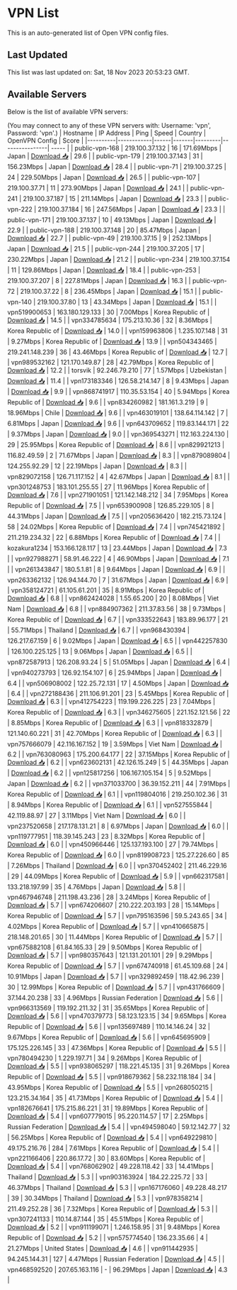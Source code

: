 # VPN List

This is an auto-generated list of Open VPN config files.

## Last Updated

This list was last updated on: Sat, 18 Nov 2023 20:53:23 GMT.

## Available Servers

Below is the list of available VPN servers:

(You may connect to any of these VPN servers with: Username: 'vpn', Password: 'vpn'.)
| Hostname | IP Address | Ping | Speed | Country | OpenVPN Config | Score |
|----------|------------|------|-------|---------|----------------| ----- |
| public-vpn-168 | 219.100.37.132 | 16 | 171.69Mbps | Japan | [Download 📥](./configs/server_0_JP.ovpn) | 29.6 |
| public-vpn-179 | 219.100.37.143 | 31 | 156.23Mbps | Japan | [Download 📥](./configs/server_1_JP.ovpn) | 28.4 |
| public-vpn-71 | 219.100.37.25 | 24 | 229.50Mbps | Japan | [Download 📥](./configs/server_2_JP.ovpn) | 26.5 |
| public-vpn-107 | 219.100.37.71 | 11 | 273.90Mbps | Japan | [Download 📥](./configs/server_3_JP.ovpn) | 24.1 |
| public-vpn-241 | 219.100.37.187 | 15 | 211.14Mbps | Japan | [Download 📥](./configs/server_4_JP.ovpn) | 23.3 |
| public-vpn-222 | 219.100.37.184 | 16 | 247.56Mbps | Japan | [Download 📥](./configs/server_5_JP.ovpn) | 23.3 |
| public-vpn-171 | 219.100.37.137 | 10 | 49.13Mbps | Japan | [Download 📥](./configs/server_6_JP.ovpn) | 22.9 |
| public-vpn-188 | 219.100.37.148 | 20 | 85.47Mbps | Japan | [Download 📥](./configs/server_7_JP.ovpn) | 22.7 |
| public-vpn-49 | 219.100.37.15 | 9 | 252.13Mbps | Japan | [Download 📥](./configs/server_8_JP.ovpn) | 21.5 |
| public-vpn-244 | 219.100.37.205 | 17 | 230.22Mbps | Japan | [Download 📥](./configs/server_9_JP.ovpn) | 21.2 |
| public-vpn-234 | 219.100.37.154 | 11 | 129.86Mbps | Japan | [Download 📥](./configs/server_10_JP.ovpn) | 18.4 |
| public-vpn-253 | 219.100.37.207 | 8 | 227.81Mbps | Japan | [Download 📥](./configs/server_11_JP.ovpn) | 16.3 |
| public-vpn-72 | 219.100.37.22 | 8 | 236.45Mbps | Japan | [Download 📥](./configs/server_12_JP.ovpn) | 15.1 |
| public-vpn-140 | 219.100.37.80 | 13 | 43.34Mbps | Japan | [Download 📥](./configs/server_13_JP.ovpn) | 15.1 |
| vpn519900653 | 163.180.129.133 | 30 | 7.00Mbps | Korea Republic of | [Download 📥](./configs/server_14_KR.ovpn) | 14.5 |
| vpn334785634 | 175.213.10.36 | 32 | 8.36Mbps | Korea Republic of | [Download 📥](./configs/server_15_KR.ovpn) | 14.0 |
| vpn159963806 | 1.235.107.148 | 31 | 9.27Mbps | Korea Republic of | [Download 📥](./configs/server_16_KR.ovpn) | 13.9 |
| vpn504343465 | 219.241.148.239 | 36 | 43.46Mbps | Korea Republic of | [Download 📥](./configs/server_17_KR.ovpn) | 12.7 |
| vpn989532162 | 121.170.149.87 | 28 | 42.79Mbps | Korea Republic of | [Download 📥](./configs/server_18_KR.ovpn) | 12.2 |
| torsvik | 92.246.79.210 | 77 | 1.57Mbps | Uzbekistan | [Download 📥](./configs/server_19_UZ.ovpn) | 11.4 |
| vpn173183346 | 126.58.214.147 | 8 | 9.43Mbps | Japan | [Download 📥](./configs/server_20_JP.ovpn) | 9.9 |
| vpn868741917 | 110.35.53.154 | 40 | 5.94Mbps | Korea Republic of | [Download 📥](./configs/server_21_KR.ovpn) | 9.6 |
| vpn834260982 | 181.161.3.219 | 9 | 18.96Mbps | Chile | [Download 📥](./configs/server_22_CL.ovpn) | 9.6 |
| vpn463019101 | 138.64.114.142 | 7 | 6.81Mbps | Japan | [Download 📥](./configs/server_23_JP.ovpn) | 9.6 |
| vpn643709652 | 119.83.144.171 | 22 | 9.37Mbps | Japan | [Download 📥](./configs/server_24_JP.ovpn) | 9.0 |
| vpn369543271 | 112.163.224.130 | 29 | 25.95Mbps | Korea Republic of | [Download 📥](./configs/server_25_KR.ovpn) | 8.6 |
| vpn829921213 | 116.82.49.59 | 2 | 71.67Mbps | Japan | [Download 📥](./configs/server_26_JP.ovpn) | 8.3 |
| vpn879089804 | 124.255.92.29 | 12 | 22.19Mbps | Japan | [Download 📥](./configs/server_27_JP.ovpn) | 8.3 |
| vpn829072158 | 126.71.117.152 | 4 | 42.67Mbps | Japan | [Download 📥](./configs/server_28_JP.ovpn) | 8.1 |
| vpn301248753 | 183.101.255.55 | 27 | 11.96Mbps | Korea Republic of | [Download 📥](./configs/server_29_KR.ovpn) | 7.6 |
| vpn271901051 | 121.142.148.212 | 34 | 7.95Mbps | Korea Republic of | [Download 📥](./configs/server_30_KR.ovpn) | 7.5 |
| vpn653900908 | 126.85.229.105 | 8 | 44.31Mbps | Japan | [Download 📥](./configs/server_31_JP.ovpn) | 7.5 |
| vpn205636420 | 182.215.73.124 | 58 | 24.02Mbps | Korea Republic of | [Download 📥](./configs/server_32_KR.ovpn) | 7.4 |
| vpn745421892 | 211.219.234.32 | 22 | 6.88Mbps | Korea Republic of | [Download 📥](./configs/server_33_KR.ovpn) | 7.4 |
| kozakura1234 | 153.166.128.117 | 13 | 23.44Mbps | Japan | [Download 📥](./configs/server_34_JP.ovpn) | 7.3 |
| vpn927988271 | 58.91.46.222 | 4 | 46.90Mbps | Japan | [Download 📥](./configs/server_35_JP.ovpn) | 7.1 |
| vpn261343847 | 180.5.1.81 | 8 | 9.64Mbps | Japan | [Download 📥](./configs/server_36_JP.ovpn) | 6.9 |
| vpn263362132 | 126.94.144.70 | 7 | 31.67Mbps | Japan | [Download 📥](./configs/server_37_JP.ovpn) | 6.9 |
| vpn358124721 | 61.105.61.201 | 35 | 8.91Mbps | Korea Republic of | [Download 📥](./configs/server_38_KR.ovpn) | 6.8 |
| vpn862424028 | 1.55.65.200 | 20 | 8.08Mbps | Viet Nam | [Download 📥](./configs/server_39_VN.ovpn) | 6.8 |
| vpn884907362 | 211.37.83.56 | 38 | 9.73Mbps | Korea Republic of | [Download 📥](./configs/server_40_KR.ovpn) | 6.7 |
| vpn333522643 | 183.89.96.177 | 21 | 55.71Mbps | Thailand | [Download 📥](./configs/server_41_TH.ovpn) | 6.7 |
| vpn968430394 | 126.217.67.159 | 6 | 9.02Mbps | Japan | [Download 📥](./configs/server_42_JP.ovpn) | 6.5 |
| vpn442257830 | 126.100.225.125 | 13 | 9.06Mbps | Japan | [Download 📥](./configs/server_43_JP.ovpn) | 6.5 |
| vpn872587913 | 126.208.93.24 | 5 | 51.05Mbps | Japan | [Download 📥](./configs/server_44_JP.ovpn) | 6.4 |
| vpn940273793 | 126.92.154.107 | 6 | 25.94Mbps | Japan | [Download 📥](./configs/server_45_JP.ovpn) | 6.4 |
| vpn506908002 | 122.25.72.131 | 17 | 4.50Mbps | Japan | [Download 📥](./configs/server_46_JP.ovpn) | 6.4 |
| vpn272188436 | 211.106.91.201 | 23 | 5.45Mbps | Korea Republic of | [Download 📥](./configs/server_47_KR.ovpn) | 6.3 |
| vpn412754223 | 119.199.226.225 | 23 | 7.04Mbps | Korea Republic of | [Download 📥](./configs/server_48_KR.ovpn) | 6.3 |
| vpn346275605 | 221.152.121.56 | 22 | 8.85Mbps | Korea Republic of | [Download 📥](./configs/server_49_KR.ovpn) | 6.3 |
| vpn818332879 | 121.140.60.221 | 31 | 42.70Mbps | Korea Republic of | [Download 📥](./configs/server_50_KR.ovpn) | 6.3 |
| vpn757666079 | 42.116.167.152 | 19 | 3.59Mbps | Viet Nam | [Download 📥](./configs/server_51_VN.ovpn) | 6.2 |
| vpn763080963 | 175.200.64.177 | 22 | 37.15Mbps | Korea Republic of | [Download 📥](./configs/server_52_KR.ovpn) | 6.2 |
| vpn623602131 | 42.126.15.249 | 5 | 44.35Mbps | Japan | [Download 📥](./configs/server_53_JP.ovpn) | 6.2 |
| vpn125817256 | 106.167.105.154 | 5 | 9.52Mbps | Japan | [Download 📥](./configs/server_54_JP.ovpn) | 6.2 |
| vpn371033700 | 36.39.152.211 | 44 | 7.91Mbps | Korea Republic of | [Download 📥](./configs/server_55_KR.ovpn) | 6.1 |
| vpn119804016 | 219.250.102.36 | 31 | 8.94Mbps | Korea Republic of | [Download 📥](./configs/server_56_KR.ovpn) | 6.1 |
| vpn527555844 | 42.119.88.97 | 27 | 3.11Mbps | Viet Nam | [Download 📥](./configs/server_57_VN.ovpn) | 6.0 |
| vpn237520658 | 217.178.131.21 | 8 | 6.97Mbps | Japan | [Download 📥](./configs/server_58_JP.ovpn) | 6.0 |
| vpn119777951 | 118.39.145.243 | 23 | 8.32Mbps | Korea Republic of | [Download 📥](./configs/server_59_KR.ovpn) | 6.0 |
| vpn450966446 | 125.137.193.100 | 27 | 79.74Mbps | Korea Republic of | [Download 📥](./configs/server_60_KR.ovpn) | 6.0 |
| vpn819908723 | 125.27.226.60 | 85 | 7.26Mbps | Thailand | [Download 📥](./configs/server_61_TH.ovpn) | 6.0 |
| vpn370452402 | 211.46.229.16 | 29 | 44.09Mbps | Korea Republic of | [Download 📥](./configs/server_62_KR.ovpn) | 5.9 |
| vpn662317581 | 133.218.197.99 | 35 | 4.76Mbps | Japan | [Download 📥](./configs/server_63_JP.ovpn) | 5.8 |
| vpn467946748 | 211.198.43.236 | 28 | 3.24Mbps | Korea Republic of | [Download 📥](./configs/server_64_KR.ovpn) | 5.7 |
| vpn674206607 | 210.222.203.193 | 28 | 15.14Mbps | Korea Republic of | [Download 📥](./configs/server_65_KR.ovpn) | 5.7 |
| vpn795163596 | 59.5.243.65 | 34 | 4.02Mbps | Korea Republic of | [Download 📥](./configs/server_66_KR.ovpn) | 5.7 |
| vpn410665875 | 218.148.201.65 | 30 | 11.44Mbps | Korea Republic of | [Download 📥](./configs/server_67_KR.ovpn) | 5.7 |
| vpn675882108 | 61.84.165.33 | 29 | 9.50Mbps | Korea Republic of | [Download 📥](./configs/server_68_KR.ovpn) | 5.7 |
| vpn980357643 | 121.131.201.101 | 29 | 9.29Mbps | Korea Republic of | [Download 📥](./configs/server_69_KR.ovpn) | 5.7 |
| vpn674740918 | 61.45.109.68 | 24 | 10.91Mbps | Japan | [Download 📥](./configs/server_70_JP.ovpn) | 5.7 |
| vpn329892459 | 118.42.96.239 | 30 | 12.99Mbps | Korea Republic of | [Download 📥](./configs/server_71_KR.ovpn) | 5.7 |
| vpn431766609 | 37.144.20.238 | 33 | 4.96Mbps | Russian Federation | [Download 📥](./configs/server_72_RU.ovpn) | 5.6 |
| vpn966313569 | 119.192.211.32 | 31 | 35.65Mbps | Korea Republic of | [Download 📥](./configs/server_73_KR.ovpn) | 5.6 |
| vpn470379773 | 58.123.123.15 | 34 | 9.65Mbps | Korea Republic of | [Download 📥](./configs/server_74_KR.ovpn) | 5.6 |
| vpn135697489 | 110.14.146.24 | 32 | 9.67Mbps | Korea Republic of | [Download 📥](./configs/server_75_KR.ovpn) | 5.6 |
| vpn645695909 | 175.125.226.145 | 33 | 47.36Mbps | Korea Republic of | [Download 📥](./configs/server_76_KR.ovpn) | 5.5 |
| vpn780494230 | 1.229.197.71 | 34 | 9.26Mbps | Korea Republic of | [Download 📥](./configs/server_77_KR.ovpn) | 5.5 |
| vpn938065297 | 118.221.45.135 | 31 | 9.26Mbps | Korea Republic of | [Download 📥](./configs/server_78_KR.ovpn) | 5.5 |
| vpn918679362 | 58.232.118.184 | 34 | 43.95Mbps | Korea Republic of | [Download 📥](./configs/server_79_KR.ovpn) | 5.5 |
| vpn268050215 | 123.215.34.164 | 35 | 41.73Mbps | Korea Republic of | [Download 📥](./configs/server_80_KR.ovpn) | 5.4 |
| vpn182676641 | 175.215.86.221 | 31 | 19.89Mbps | Korea Republic of | [Download 📥](./configs/server_81_KR.ovpn) | 5.4 |
| vpn607779015 | 95.220.114.57 | 17 | 2.25Mbps | Russian Federation | [Download 📥](./configs/server_82_RU.ovpn) | 5.4 |
| vpn494598040 | 59.12.142.77 | 32 | 56.25Mbps | Korea Republic of | [Download 📥](./configs/server_83_KR.ovpn) | 5.4 |
| vpn649229810 | 49.175.216.76 | 284 | 7.61Mbps | Korea Republic of | [Download 📥](./configs/server_84_KR.ovpn) | 5.4 |
| vpn221166406 | 220.86.17.72 | 30 | 83.60Mbps | Korea Republic of | [Download 📥](./configs/server_85_KR.ovpn) | 5.4 |
| vpn768062902 | 49.228.118.42 | 33 | 14.41Mbps | Thailand | [Download 📥](./configs/server_86_TH.ovpn) | 5.3 |
| vpn903163924 | 184.22.225.72 | 33 | 46.37Mbps | Thailand | [Download 📥](./configs/server_87_TH.ovpn) | 5.3 |
| vpn167176060 | 49.228.48.217 | 39 | 30.34Mbps | Thailand | [Download 📥](./configs/server_88_TH.ovpn) | 5.3 |
| vpn978358214 | 211.49.252.28 | 36 | 7.32Mbps | Korea Republic of | [Download 📥](./configs/server_89_KR.ovpn) | 5.3 |
| vpn307241133 | 110.14.87.144 | 35 | 45.51Mbps | Korea Republic of | [Download 📥](./configs/server_90_KR.ovpn) | 5.2 |
| vpn911199071 | 1.246.158.95 | 31 | 9.48Mbps | Korea Republic of | [Download 📥](./configs/server_91_KR.ovpn) | 5.2 |
| vpn575774540 | 136.23.35.66 | 4 | 21.27Mbps | United States | [Download 📥](./configs/server_92_US.ovpn) | 4.6 |
| vpn911442935 | 94.245.144.31 | 127 | 4.47Mbps | Russian Federation | [Download 📥](./configs/server_93_RU.ovpn) | 4.5 |
| vpn468592520 | 207.65.163.116 | - | 96.29Mbps | Japan | [Download 📥](./configs/server_94_JP.ovpn) | 4.3 |

